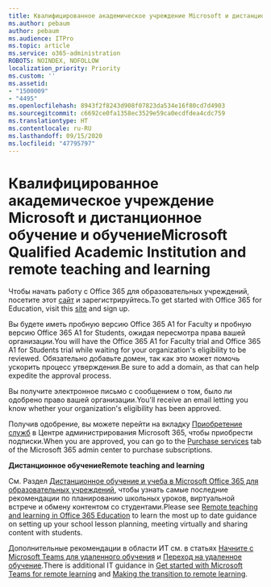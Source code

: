 ```yaml
---
title: Квалифицированное академическое учреждение Microsoft и дистанционное обучение и обучение
ms.author: pebaum
author: pebaum
ms.audience: ITPro
ms.topic: article
ms.service: o365-administration
ROBOTS: NOINDEX, NOFOLLOW
localization_priority: Priority
ms.custom: ''
ms.assetid:
- "1500009"
- "4495"
ms.openlocfilehash: 8943f2f8243d908f07823da534e16f80cd7d4903
ms.sourcegitcommit: c6692ce0fa1358ec3529e59ca0ecdfdea4cdc759
ms.translationtype: HT
ms.contentlocale: ru-RU
ms.lasthandoff: 09/15/2020
ms.locfileid: "47795797"
---
```

# <a name="microsoft-qualified-academic-institution-and-remote-teaching-and-learning"></a><span data-ttu-id="37ad2-102">Квалифицированное академическое учреждение Microsoft и дистанционное обучение и обучение</span><span class="sxs-lookup"><span data-stu-id="37ad2-102">Microsoft Qualified Academic Institution and remote teaching and learning</span></span>

<span data-ttu-id="37ad2-103">Чтобы начать работу с Office 365 для образовательных учреждений, посетите этот [сайт](https://www.microsoft.com/microsoft-365/academic/compare-office-365-education-plans) и зарегистрируйтесь.</span><span class="sxs-lookup"><span data-stu-id="37ad2-103">To get started with Office 365 for Education, visit this [site](https://www.microsoft.com/microsoft-365/academic/compare-office-365-education-plans) and sign up.</span></span>

<span data-ttu-id="37ad2-104">Вы будете иметь пробную версию Office 365 A1 for Faculty и пробную версию Office 365 A1 for Students, ожидая пересмотра права вашей организации.</span><span class="sxs-lookup"><span data-stu-id="37ad2-104">You will have the Office 365 A1 for Faculty trial and Office 365 A1 for Students trial while waiting for your organization's eligibility to be reviewed.</span></span> <span data-ttu-id="37ad2-105">Обязательно добавьте домен, так как это может помочь ускорить процесс утверждения.</span><span class="sxs-lookup"><span data-stu-id="37ad2-105">Be sure to add a domain, as that can help expedite the approval process.</span></span>

<span data-ttu-id="37ad2-106">Вы получите электронное письмо с сообщением о том, было ли одобрено право вашей организации.</span><span class="sxs-lookup"><span data-stu-id="37ad2-106">You'll receive an email letting you know whether your organization's eligibility has been approved.</span></span>  

<span data-ttu-id="37ad2-107">Получив одобрение, вы можете перейти на вкладку [Приобретение служб](https://admin.microsoft.com/Adminportal/Home#/catalog) в Центре администрирования Microsoft 365, чтобы приобрести подписки.</span><span class="sxs-lookup"><span data-stu-id="37ad2-107">When you are approved, you can go to the [Purchase services](https://admin.microsoft.com/Adminportal/Home#/catalog) tab of the Microsoft 365 admin center to purchase subscriptions.</span></span>

<span data-ttu-id="37ad2-108">**Дистанционное обучение**</span><span class="sxs-lookup"><span data-stu-id="37ad2-108">**Remote teaching and learning**</span></span>

<span data-ttu-id="37ad2-109">См. Раздел [Дистанционное обучение и учеба в Microsoft Office 365 для образовательных учреждений](https://support.office.com/article/remote-teaching-and-learning-in-office-365-education-f651ccae-7b65-478b-8366-51bb884025c4), чтобы узнать самые последние рекомендации по планированию школьных уроков, виртуальной встрече и обмену контентом со студентами.</span><span class="sxs-lookup"><span data-stu-id="37ad2-109">Please see [Remote teaching and learning in Office 365 Education](https://support.office.com/article/remote-teaching-and-learning-in-office-365-education-f651ccae-7b65-478b-8366-51bb884025c4) to learn the most up to date guidance on setting up your school lesson planning, meeting virtually and sharing content with students.</span></span>

<span data-ttu-id="37ad2-110">Дополнительные рекомендации в области ИТ см. в статьях [Начните с Microsoft Teams для удаленного обучения](https://docs.microsoft.com/MicrosoftTeams/remote-learning-edu) и [Переход на удаленное обучение](https://www.microsoft.com/education/remote-learning).</span><span class="sxs-lookup"><span data-stu-id="37ad2-110">There is additional IT guidance in [Get started with Microsoft Teams for remote learning](https://docs.microsoft.com/MicrosoftTeams/remote-learning-edu) and [Making the transition to remote learning](https://www.microsoft.com/education/remote-learning).</span></span>
